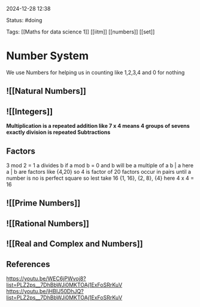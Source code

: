 2024-12-28 12:38

Status: #doing 

Tags: [[Maths for data science 1]] [[iitm]] [[numbers]]  [[set]]

# Number System
We use Numbers for helping us in counting like 1,2,3,4 and 0 for nothing 

## **![[Natural Numbers]]**

## ![[Integers]]
**Multiplication is a repeated addition like 7 x 4 means 4 groups of sevens exactly division is repeated Subtractions**

## Factors

3 mod 2 = 1
a divides b if a mod b = 0  and b will be a multiple of a b | a
here a | b are factors 
like {4,20} so 4 is factor of 20
factors occur in pairs until a number is no is perfect square so lest take 16
{1, 16}, {2, 8}, {4} here 4 x 4 = 16

## ![[Prime Numbers]]
## ![[Rational Numbers]]

##  ![[Real and Complex and Numbers]]


## References
https://youtu.be/WEC6jPWvoj8?list=PLZ2ps__7DhBbWJi0MKTOAj1ExFoSRrKuV
https://youtu.be/jHBIJ50DhJQ?list=PLZ2ps__7DhBbWJi0MKTOAj1ExFoSRrKuV
